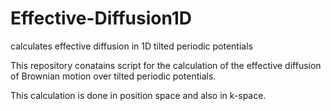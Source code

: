 # Effective-Diffusion1D
calculates effective diffusion in 1D tilted periodic potentials

This repository conatains script for the calculation of the effective diffusion of Brownian motion over tilted periodic potentials.

This calculation is done in position space and also in k-space.
